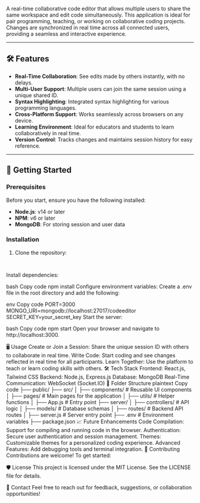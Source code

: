 
A real-time collaborative code editor that allows multiple users to share the same workspace and edit code simultaneously. This application is ideal for pair programming, teaching, or working on collaborative coding projects. Changes are synchronized in real time across all connected users, providing a seamless and interactive experience.

---

## 🛠 Features

- **Real-Time Collaboration**: See edits made by others instantly, with no delays.
- **Multi-User Support**: Multiple users can join the same session using a unique shared ID.
- **Syntax Highlighting**: Integrated syntax highlighting for various programming languages.
- **Cross-Platform Support**: Works seamlessly across browsers on any device.
- **Learning Environment**: Ideal for educators and students to learn collaboratively in real time.
- **Version Control**: Tracks changes and maintains session history for easy reference.

---

## 🚀 Getting Started

### Prerequisites
Before you start, ensure you have the following installed:
- **Node.js**: v14 or later
- **NPM**: v6 or later
- **MongoDB**: For storing session and user data

### Installation

1. Clone the repository:
   ```bash
 
Install dependencies:

bash
Copy code
npm install
Configure environment variables: Create a .env file in the root directory and add the following:

env
Copy code
PORT=3000
MONGO_URI=mongodb://localhost:27017/codeeditor
SECRET_KEY=your_secret_key
Start the server:

bash
Copy code
npm start
Open your browser and navigate to http://localhost:3000.

🖥️ Usage
Create or Join a Session: Share the unique session ID with others to collaborate in real time.
Write Code: Start coding and see changes reflected in real time for all participants.
Learn Together: Use the platform to teach or learn coding skills with others.
🛠️ Tech Stack
Frontend: React.js, Tailwind CSS
Backend: Node.js, Express.js
Database: MongoDB
Real-Time Communication: WebSocket (Socket.IO)
📂 Folder Structure
plaintext
Copy code
├── public/
├── src/
│   ├── components/      # Reusable UI components
│   ├── pages/           # Main pages for the application
│   ├── utils/           # Helper functions
│   ├── App.js           # Entry point
├── server/
│   ├── controllers/     # API logic
│   ├── models/          # Database schemas
│   ├── routes/          # Backend API routes
│   ├── server.js        # Server entry point
├── .env                 # Environment variables
├── package.json
📈 Future Enhancements
Code Compilation: Support for compiling and running code in the browser.
Authentication: Secure user authentication and session management.
Themes: Customizable themes for a personalized coding experience.
Advanced Features: Add debugging tools and terminal integration.
🤝 Contributing
Contributions are welcome! To get started:

🛡️ License
This project is licensed under the MIT License. See the LICENSE file for details.

💬 Contact
Feel free to reach out for feedback, suggestions, or collaboration opportunities!





